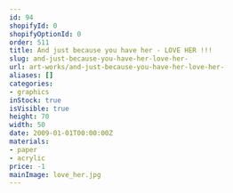 ```yaml
---
id: 94
shopifyId: 0
shopifyOptionId: 0
order: 511
title: And just because you have her - LOVE HER !!!
slug: and-just-because-you-have-her-love-her-
url: art-works/and-just-because-you-have-her-love-her-
aliases: []
categories:
- graphics
inStock: true
isVisible: true
height: 70
width: 50
date: 2009-01-01T00:00:00Z
materials:
- paper
- acrylic
price: -1
mainImage: love_her.jpg
---
```

